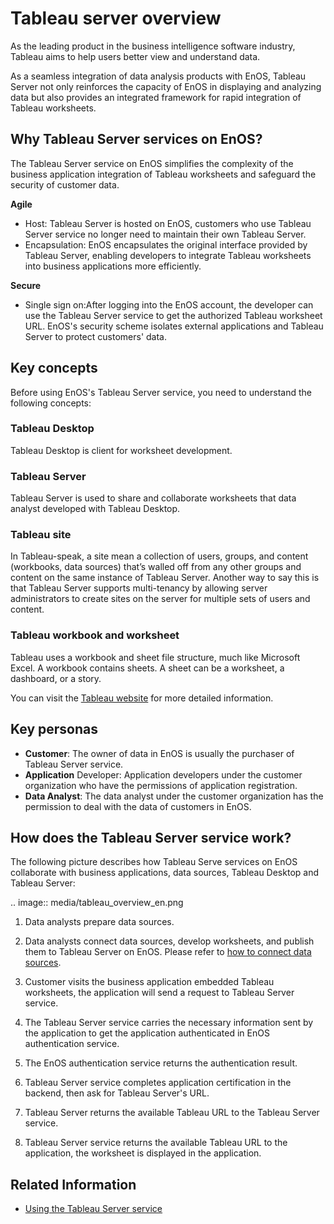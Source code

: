 # Tableau server overview
As the leading product in the business intelligence software industry, Tableau aims to help users better view and understand data.

As a seamless integration of data analysis products with EnOS, Tableau Server not only reinforces the capacity of EnOS in displaying and analyzing data but also  provides an integrated framework for rapid integration of Tableau worksheets.

## Why Tableau Server services on EnOS?
The Tableau Server service on EnOS simplifies the complexity of the business application integration of Tableau worksheets and safeguard the security of customer data.

**Agile**  
- Host: Tableau Server is hosted on EnOS, customers who use Tableau Server service no longer need to maintain their own Tableau Server.
- Encapsulation: EnOS encapsulates the original interface provided by Tableau Server, enabling developers to integrate Tableau worksheets into business applications more efficiently.

**Secure**  
- Single sign on:After logging into the EnOS account, the developer can use the Tableau Server service to get the authorized Tableau worksheet URL. EnOS's security scheme isolates external applications and Tableau Server to protect customers' data.

## Key concepts
Before using EnOS's Tableau Server service, you need to understand the following concepts:

### Tableau Desktop
Tableau Desktop is client for worksheet development.

### Tableau Server
Tableau Server is used to share and collaborate worksheets that data analyst developed with Tableau Desktop.

### Tableau site
In Tableau-speak, a site mean a collection of users, groups, and content (workbooks, data sources) that’s walled off from any other groups and content on the same instance of Tableau Server. Another way to say this is that Tableau Server supports multi-tenancy by allowing server administrators to create sites on the server for multiple sets of users and content.

### Tableau workbook and worksheet
Tableau uses a workbook and sheet file structure, much like Microsoft Excel. A workbook contains sheets. A sheet can be a worksheet, a dashboard, or a story.

You can visit the [Tableau website](http://www.tableau.com/) for more detailed information.

## Key personas

- **Customer**: The owner of data in EnOS is usually the purchaser of Tableau Server service.
- **Application** Developer: Application developers under the customer organization who have the permissions of application registration.
- **Data Analyst**: The data analyst under the customer organization has the permission to deal with the data of customers in EnOS.

## How does the Tableau Server service work?

The following picture describes how Tableau Serve services on EnOS collaborate with business applications, data sources, Tableau Desktop and Tableau Server:

.. image:: media/tableau_overview_en.png


1. Data analysts prepare data sources.

2. Data analysts connect data sources, develop worksheets, and publish them to Tableau Server on EnOS. Please refer to [how to connect data sources](https://www.tableau.com/learn).

3. Customer visits the business application embedded Tableau worksheets, the application will send a request to Tableau Server service.

4. The Tableau Server service carries the necessary information sent by the application to get the application authenticated in EnOS authentication service.

5. The EnOS authentication service returns the authentication result.

6. Tableau Server service completes application certification in the backend, then ask for Tableau Server's URL.

7. Tableau Server returns the available Tableau URL to the Tableau Server service.

8. Tableau Server service returns the available Tableau URL to the application, the worksheet is displayed in the application.

## Related Information
- [Using the Tableau Server service](using_tableau_server)
